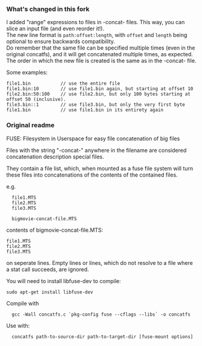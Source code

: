 ### What's changed in this fork

I added "range" expressions to files in -concat- files. This way, you can slice an input file (and even reorder it!). \
The new line format is `path:offset:length`, with `offset` and `length` being optional to ensure backwards compatibility. \
Do remember that the same file can be specified multiple times (even in the original concatfs), and it will get concatenated multiple times, as expected. \
The order in which the new file is created is the same as in the -concat- file.

Some examples:
```
file1.bin           // use the entire file
file1.bin:10        // use file1.bin again, but starting at offset 10
file2.bin:50:100    // use file2.bin, but only 100 bytes starting at offset 50 (inclusive).
file3.bin::1        // use file3.bin, but only the very first byte
file1.bin           // use file1.bin in its entirety again
```

### Original readme

FUSE: Filesystem in Userspace for easy file concatenation of big files

Files with the string "-concat-" anywhere in the filename are considered 
concatenation description special files.

They contain a file list, which, when mounted as a fuse file system
will turn these files into concatenations of the contents of the
contained files.

e.g.

```
  file1.MTS
  file2.MTS
  file3.MTS

  bigmovie-concat-file.MTS
```

contents of bigmovie-concat-file.MTS:

```
file1.MTS
file2.MTS
file3.MTS
```

on seperate lines. Empty lines or lines, which do not resolve to a file where
a stat call succeeds, are ignored.

You will need to install libfuse-dev to compile:

```
sudo apt-get install libfuse-dev
```

Compile with

```
  gcc -Wall concatfs.c `pkg-config fuse --cflags --libs` -o concatfs
```

Use with:

```
  concatfs path-to-source-dir path-to-target-dir [fuse-mount options]
```

